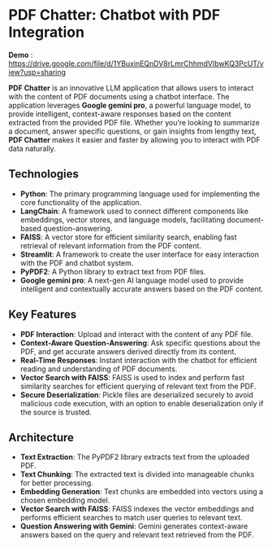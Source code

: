 # PDF Chatter: Chatbot with PDF Integration

**Demo** : https://drive.google.com/file/d/1YBuxinEQnDV8rLmrChhmdVIbwKQ3PcUT/view?usp=sharing

**PDF Chatter** is an innovative LLM application that allows users to interact with the content of PDF documents using a chatbot interface. The application leverages **Google gemini pro**, a powerful language model, to provide intelligent, context-aware responses based on the content extracted from the provided PDF file. Whether you’re looking to summarize a document, answer specific questions, or gain insights from lengthy text, **PDF Chatter** makes it easier and faster by allowing you to interact with PDF data naturally.

## Technologies

- **Python**: The primary programming language used for implementing the core functionality of the application.
- **LangChain**: A framework used to connect different components like embeddings, vector stores, and language models, facilitating document-based question-answering.
- **FAISS**: A vector store for efficient similarity search, enabling fast retrieval of relevant information from the PDF content.
- **Streamlit**: A framework to create the user interface for easy interaction with the PDF and chatbot system.
- **PyPDF2**: A Python library to extract text from PDF files.
- **Google gemini pro**: A next-gen AI language model used to provide intelligent and contextually accurate answers based on the PDF content.
  
## Key Features

- **PDF Interaction**: Upload and interact with the content of any PDF file.
- **Context-Aware Question-Answering**: Ask specific questions about the PDF, and get accurate answers derived directly from its content.
- **Real-Time Responses**: Instant interaction with the chatbot for efficient reading and understanding of PDF documents.
- **Vector Search with FAISS**: FAISS is used to index and perform fast similarity searches for efficient querying of relevant text from the PDF.
- **Secure Deserialization**: Pickle files are deserialized securely to avoid malicious code execution, with an option to enable deserialization only if the source is trusted.

## Architecture

- **Text Extraction**: The PyPDF2 library extracts text from the uploaded PDF.
- **Text Chunking**: The extracted text is divided into manageable chunks for better processing.
- **Embedding Generation**: Text chunks are embedded into vectors using a chosen embedding model.
- **Vector Search with FAISS**: FAISS indexes the vector embeddings and performs efficient searches to match user queries to relevant text.
- **Question Answering with Gemini**: Gemini generates context-aware answers based on the query and relevant text retrieved from the PDF.
